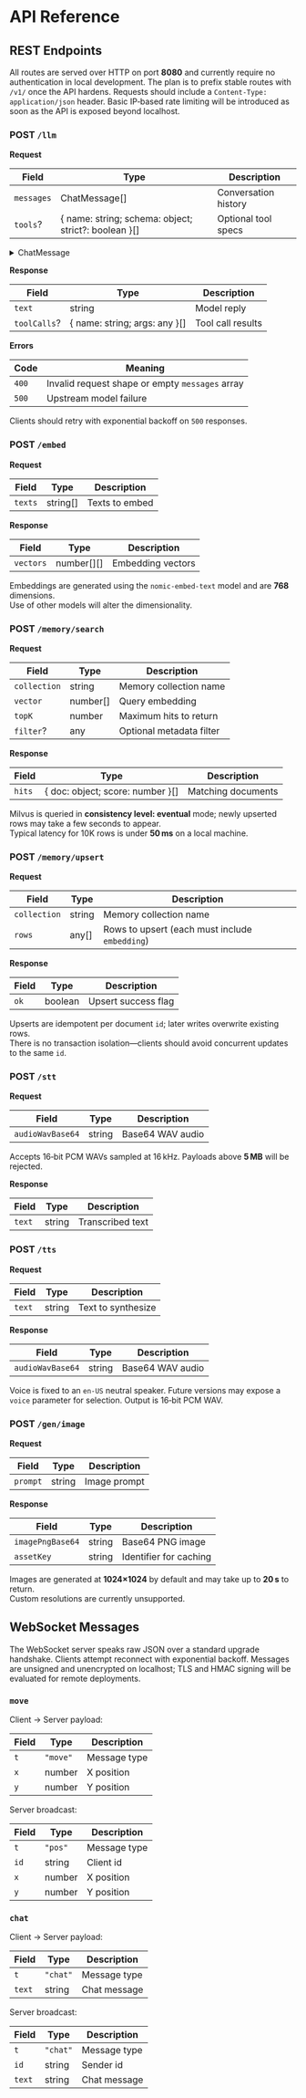 # API Reference

## REST Endpoints

All routes are served over HTTP on port **8080** and currently require no authentication in local development. The plan is to
prefix stable routes with `/v1/` once the API hardens. Requests should include a `Content-Type: application/json` header.
Basic IP‑based rate limiting will be introduced as soon as the API is exposed beyond localhost.

### POST `/llm`
**Request**

| Field | Type | Description |
|-------|------|-------------|
| `messages` | ChatMessage[] | Conversation history |
| `tools`? | { name: string; schema: object; strict?: boolean }[] | Optional tool specs |

<details><summary>ChatMessage</summary>

| Field | Type | Description |
|-------|------|-------------|
| `role` | `"system" | "user" | "assistant"` | Message role |
| `content` | string | Message text |

</details>

**Response**

| Field | Type | Description |
|-------|------|-------------|
| `text` | string | Model reply |
| `toolCalls`? | { name: string; args: any }[] | Tool call results |

**Errors**

| Code | Meaning |
|------|---------|
| `400` | Invalid request shape or empty `messages` array |
| `500` | Upstream model failure |
Clients should retry with exponential backoff on `500` responses.

### POST `/embed`
**Request**

| Field | Type | Description |
|-------|------|-------------|
| `texts` | string[] | Texts to embed |

**Response**

| Field | Type | Description |
|-------|------|-------------|
| `vectors` | number[][] | Embedding vectors |

Embeddings are generated using the `nomic-embed-text` model and are **768** dimensions.  
Use of other models will alter the dimensionality.

### POST `/memory/search`
**Request**

| Field | Type | Description |
|-------|------|-------------|
| `collection` | string | Memory collection name |
| `vector` | number[] | Query embedding |
| `topK` | number | Maximum hits to return |
| `filter`? | any | Optional metadata filter |

**Response**

| Field | Type | Description |
|-------|------|-------------|
| `hits` | { doc: object; score: number }[] | Matching documents |

Milvus is queried in **consistency level: eventual** mode; newly upserted rows may take a few seconds to appear.  
Typical latency for 10K rows is under **50 ms** on a local machine.

### POST `/memory/upsert`
**Request**

| Field | Type | Description |
|-------|------|-------------|
| `collection` | string | Memory collection name |
| `rows` | any[] | Rows to upsert (each must include `embedding`) |

**Response**

| Field | Type | Description |
|-------|------|-------------|
| `ok` | boolean | Upsert success flag |

Upserts are idempotent per document `id`; later writes overwrite existing rows.  
There is no transaction isolation—clients should avoid concurrent updates to the same `id`.

### POST `/stt`
**Request**

| Field | Type | Description |
|-------|------|-------------|
| `audioWavBase64` | string | Base64 WAV audio |

Accepts 16‑bit PCM WAVs sampled at 16 kHz. Payloads above **5 MB** will be rejected.

**Response**

| Field | Type | Description |
|-------|------|-------------|
| `text` | string | Transcribed text |

### POST `/tts`
**Request**

| Field | Type | Description |
|-------|------|-------------|
| `text` | string | Text to synthesize |

**Response**

| Field | Type | Description |
|-------|------|-------------|
| `audioWavBase64` | string | Base64 WAV audio |

Voice is fixed to an `en-US` neutral speaker. Future versions may expose a `voice` parameter for selection. Output is 16‑bit PCM WAV.

### POST `/gen/image`
**Request**

| Field | Type | Description |
|-------|------|-------------|
| `prompt` | string | Image prompt |

**Response**

| Field | Type | Description |
|-------|------|-------------|
| `imagePngBase64` | string | Base64 PNG image |
| `assetKey` | string | Identifier for caching |

Images are generated at **1024×1024** by default and may take up to **20 s** to return.  
Custom resolutions are currently unsupported.

## WebSocket Messages

The WebSocket server speaks raw JSON over a standard upgrade handshake. Clients attempt reconnect with exponential backoff.
Messages are unsigned and unencrypted on localhost; TLS and HMAC signing will be evaluated for remote deployments.

### `move`
Client → Server payload:

| Field | Type | Description |
|-------|------|-------------|
| `t` | `"move"` | Message type |
| `x` | number | X position |
| `y` | number | Y position |

Server broadcast:

| Field | Type | Description |
|-------|------|-------------|
| `t` | `"pos"` | Message type |
| `id` | string | Client id |
| `x` | number | X position |
| `y` | number | Y position |

### `chat`
Client → Server payload:

| Field | Type | Description |
|-------|------|-------------|
| `t` | `"chat"` | Message type |
| `text` | string | Chat message |

Server broadcast:

| Field | Type | Description |
|-------|------|-------------|
| `t` | `"chat"` | Message type |
| `id` | string | Sender id |
| `text` | string | Chat message |
